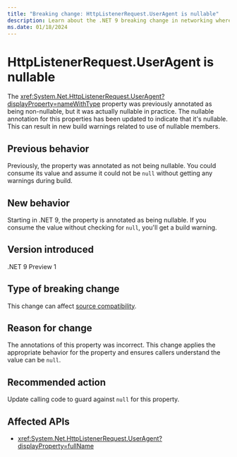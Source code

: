 ```yaml
---
title: "Breaking change: HttpListenerRequest.UserAgent is nullable"
description: Learn about the .NET 9 breaking change in networking where the HttpListenerRequest.UserAgent property is annotated as being nullable.
ms.date: 01/18/2024
---
```

# HttpListenerRequest.UserAgent is nullable

The <xref:System.Net.HttpListenerRequest.UserAgent?displayProperty=nameWithType> property was previously annotated as being non-nullable, but it was actually nullable in practice. The nullable annotation for this properties has been updated to indicate that it's nullable. This can result in new build warnings related to use of nullable members.

## Previous behavior

Previously, the property was annotated as not being nullable. You could consume its value and assume it could not be `null` without getting any warnings during build.

## New behavior

Starting in .NET 9, the property is annotated as being nullable. If you consume the value without checking for `null`, you'll get a build warning.

## Version introduced

.NET 9 Preview 1

## Type of breaking change

This change can affect [source compatibility](../../categories.md#source-compatibility).

## Reason for change

The annotations of this property was incorrect. This change applies the appropriate behavior for the property and ensures callers understand the value can be `null`.

## Recommended action

Update calling code to guard against `null` for this property.

## Affected APIs

- <xref:System.Net.HttpListenerRequest.UserAgent?displayProperty=fullName>
